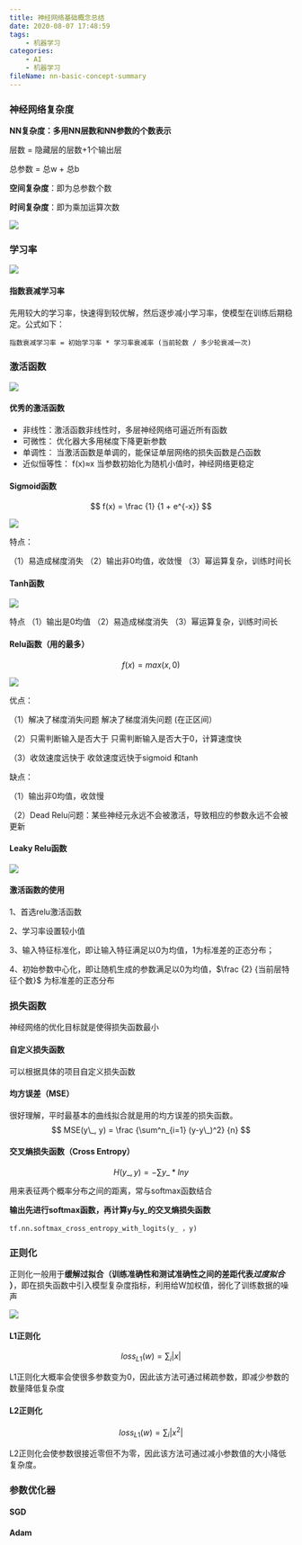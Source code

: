 ```yaml
---
title: 神经网络基础概念总结
date: 2020-08-07 17:48:59
tags:
	- 机器学习
categories:
	- AI
	- 机器学习
fileName: nn-basic-concept-summary
---
```


### 神经网络复杂度

**NN复杂度：多用NN层数和NN参数的个数表示**

层数 = 隐藏层的层数+1个输出层

总参数 = 总w + 总b

**空间复杂度**：即为总参数个数

**时间复杂度**：即为乘加运算次数

![](http://cdn.ziyedy.top/image/%E7%A5%9E%E7%BB%8F%E7%BD%91%E7%BB%9C%E5%9F%BA%E7%A1%80%E6%A6%82%E5%BF%B5%E6%80%BB%E7%BB%93/%E5%A4%8D%E6%9D%82%E5%BA%A6.png)



### 学习率

![](http://cdn.ziyedy.top/image/%E7%A5%9E%E7%BB%8F%E7%BD%91%E7%BB%9C%E5%9F%BA%E7%A1%80%E6%A6%82%E5%BF%B5%E6%80%BB%E7%BB%93/%E5%AD%A6%E4%B9%A0%E7%8E%87.png)

#### 指数衰减学习率

先用较大的学习率，快速得到较优解，然后逐步减小学习率，使模型在训练后期稳定。公式如下：

```
指数衰减学习率 = 初始学习率 * 学习率衰减率 (当前轮数 / 多少轮衰减一次)
```



### 激活函数

![](http://cdn.ziyedy.top/image/%E7%A5%9E%E7%BB%8F%E7%BD%91%E7%BB%9C%E5%9F%BA%E7%A1%80%E6%A6%82%E5%BF%B5%E6%80%BB%E7%BB%93/%E6%BF%80%E6%B4%BB%E5%87%BD%E6%95%B0.png)

#### 优秀的激活函数

- 非线性：激活函数非线性时，多层神经网络可逼近所有函数
- 可微性： 优化器大多用梯度下降更新参数
- 单调性： 当激活函数是单调的，能保证单层网络的损失函数是凸函数
- 近似恒等性： f(x)≈x 当参数初始化为随机小值时，神经网络更稳定



#### Sigmoid函数

$$
f(x) = \frac {1} {1 + e^{-x}}
$$

![](http://cdn.ziyedy.top/image/%E7%A5%9E%E7%BB%8F%E7%BD%91%E7%BB%9C%E5%9F%BA%E7%A1%80%E6%A6%82%E5%BF%B5%E6%80%BB%E7%BB%93/sigmoid.png)

特点：

（1）易造成梯度消失
（2）输出非0均值，收敛慢
（3）幂运算复杂，训练时间长

#### Tanh函数

![](http://cdn.ziyedy.top/image/%E7%A5%9E%E7%BB%8F%E7%BD%91%E7%BB%9C%E5%9F%BA%E7%A1%80%E6%A6%82%E5%BF%B5%E6%80%BB%E7%BB%93/tanh.png)

特点
（1）输出是0均值
（2）易造成梯度消失
（3）幂运算复杂，训练时间长

#### Relu函数（用的最多）

$$
f(x) = max(x, 0)
$$

![](http://cdn.ziyedy.top/image/%E7%A5%9E%E7%BB%8F%E7%BD%91%E7%BB%9C%E5%9F%BA%E7%A1%80%E6%A6%82%E5%BF%B5%E6%80%BB%E7%BB%93/relu.png)

优点：

（1）解决了梯度消失问题 解决了梯度消失问题 (在正区间）

（2）只需判断输入是否大于 只需判断输入是否大于0，计算速度快

（3）收敛速度远快于 收敛速度远快于sigmoid 和tanh

缺点：

（1）输出非0均值，收敛慢

（2）Dead Relu问题：某些神经元永远不会被激活，导致相应的参数永远不会被更新

#### Leaky Relu函数

![](http://cdn.ziyedy.top/image/%E7%A5%9E%E7%BB%8F%E7%BD%91%E7%BB%9C%E5%9F%BA%E7%A1%80%E6%A6%82%E5%BF%B5%E6%80%BB%E7%BB%93/Leaky-relu.png)

#### 激活函数的使用

1、首选relu激活函数

2、学习率设置较小值

3、输入特征标准化，即让输入特征满足以0为均值，1为标准差的正态分布； 

4、初始参数中心化，即让随机生成的参数满足以0为均值，$\frac {2} {当前层特征个数}$ 为标准差的正态分布



### 损失函数

神经网络的优化目标就是使得损失函数最小

#### 自定义损失函数

可以根据具体的项目自定义损失函数

#### 均方误差（MSE）

很好理解，平时最基本的曲线拟合就是用的均方误差的损失函数。
$$
MSE(y\_, y) = \frac {\sum^n_{i=1} (y-y\_)^2} {n}
$$


#### 交叉熵损失函数（Cross Entropy）

$$
H(y\_, y) = - \sum y\_ * ln y
$$

用来表征两个概率分布之间的距离，常与softmax函数结合

**输出先进行softmax函数，再计算y与y\_的交叉熵损失函数**

```
tf.nn.softmax_cross_entropy_with_logits(y_ ，y)
```





### 正则化

正则化一般用于**缓解过拟合（训练准确性和测试准确性之间的差距代表*过度拟合* ）**，即在损失函数中引入模型复杂度指标，利用给W加权值，弱化了训练数据的噪声

![](http://cdn.ziyedy.top/image/%E7%A5%9E%E7%BB%8F%E7%BD%91%E7%BB%9C%E5%9F%BA%E7%A1%80%E6%A6%82%E5%BF%B5%E6%80%BB%E7%BB%93/%E6%AD%A3%E5%88%99%E5%8C%96.png)

#### L1正则化

$$
loss_{L1}(w) = \sum_{i} |x|
$$

L1正则化大概率会使很多参数变为0，因此该方法可通过稀疏参数，即减少参数的数量降低复杂度

#### L2正则化

$$
loss_{L1}(w) = \sum_{i} |x^2|
$$

L2正则化会使参数很接近零但不为零，因此该方法可通过减小参数值的大小降低复杂度。





### 参数优化器

#### SGD



#### Adam



